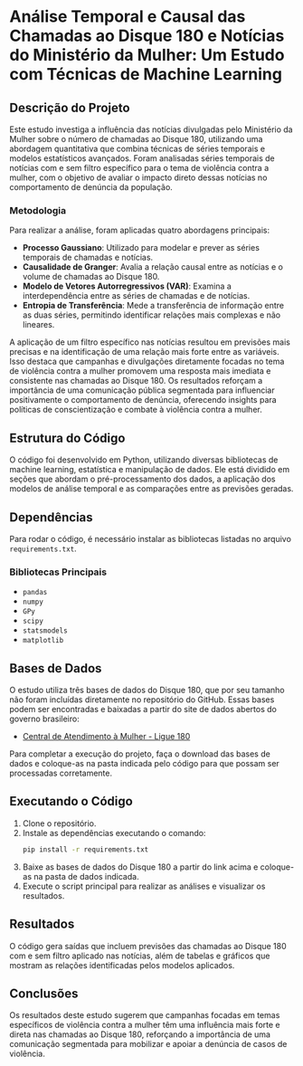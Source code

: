 # Análise Temporal e Causal das Chamadas ao Disque 180 e Notícias do Ministério da Mulher: Um Estudo com Técnicas de Machine Learning

## Descrição do Projeto

Este estudo investiga a influência das notícias divulgadas pelo Ministério da Mulher sobre o número de chamadas ao Disque 180, utilizando uma abordagem quantitativa que combina técnicas de séries temporais e modelos estatísticos avançados. Foram analisadas séries temporais de notícias com e sem filtro específico para o tema de violência contra a mulher, com o objetivo de avaliar o impacto direto dessas notícias no comportamento de denúncia da população.

### Metodologia

Para realizar a análise, foram aplicadas quatro abordagens principais:
- **Processo Gaussiano**: Utilizado para modelar e prever as séries temporais de chamadas e notícias.
- **Causalidade de Granger**: Avalia a relação causal entre as notícias e o volume de chamadas ao Disque 180.
- **Modelo de Vetores Autorregressivos (VAR)**: Examina a interdependência entre as séries de chamadas e de notícias.
- **Entropia de Transferência**: Mede a transferência de informação entre as duas séries, permitindo identificar relações mais complexas e não lineares.

A aplicação de um filtro específico nas notícias resultou em previsões mais precisas e na identificação de uma relação mais forte entre as variáveis. Isso destaca que campanhas e divulgações diretamente focadas no tema de violência contra a mulher promovem uma resposta mais imediata e consistente nas chamadas ao Disque 180. Os resultados reforçam a importância de uma comunicação pública segmentada para influenciar positivamente o comportamento de denúncia, oferecendo insights para políticas de conscientização e combate à violência contra a mulher.

## Estrutura do Código

O código foi desenvolvido em Python, utilizando diversas bibliotecas de machine learning, estatística e manipulação de dados. Ele está dividido em seções que abordam o pré-processamento dos dados, a aplicação dos modelos de análise temporal e as comparações entre as previsões geradas.

## Dependências

Para rodar o código, é necessário instalar as bibliotecas listadas no arquivo `requirements.txt`.

### Bibliotecas Principais
- `pandas`
- `numpy`
- `GPy`
- `scipy`
- `statsmodels`
- `matplotlib`

## Bases de Dados

O estudo utiliza três bases de dados do Disque 180, que por seu tamanho não foram incluídas diretamente no repositório do GitHub. Essas bases podem ser encontradas e baixadas a partir do site de dados abertos do governo brasileiro:

- [Central de Atendimento à Mulher - Ligue 180](https://dados.gov.br/dados/conjuntos-dados/central-de-atendimento-a-mulher--ligue-180)

Para completar a execução do projeto, faça o download das bases de dados e coloque-as na pasta indicada pelo código para que possam ser processadas corretamente.

## Executando o Código

1. Clone o repositório.
2. Instale as dependências executando o comando:
   ```bash
   pip install -r requirements.txt
3. Baixe as bases de dados do Disque 180 a partir do link acima e coloque-as na pasta de dados indicada.
4. Execute o script principal para realizar as análises e visualizar os resultados.

## Resultados
O código gera saídas que incluem previsões das chamadas ao Disque 180 com e sem filtro aplicado nas notícias, além de tabelas e gráficos que mostram as relações identificadas pelos modelos aplicados.

## Conclusões
Os resultados deste estudo sugerem que campanhas focadas em temas específicos de violência contra a mulher têm uma influência mais forte e direta nas chamadas ao Disque 180, reforçando a importância de uma comunicação segmentada para mobilizar e apoiar a denúncia de casos de violência.
